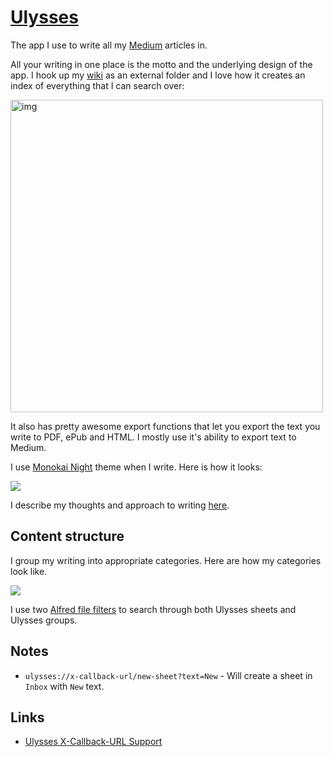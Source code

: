 # [Ulysses](https://ulyssesapp.com/)

The app I use to write all my [Medium](https://medium.com/@nikitavoloboev) articles in.

All your writing in one place is the motto and the underlying design of the app. I hook up my [wiki](https://github.com/nikitavoloboev/knowledge) as an external folder and I love how it creates an index of everything that I can search over:

<img src="http://i.imgur.com/Aa17RCQ.png" width="500" alt="img">

It also has pretty awesome export functions that let you export the text you write to PDF, ePub and HTML. I mostly use it's ability to export text to Medium.

I use [Monokai Night](https://styles.ulyssesapp.com/bundle/Monokai+Night/5bbcb619b3dafa6b4e6d6bd4) theme when I write. Here is how it looks:

![](https://i.imgur.com/5yfxluP.png)

I describe my thoughts and approach to writing [here](../../writing/writing.md).

## Content structure

I group my writing into appropriate categories. Here are how my categories look like.

![](https://i.imgur.com/2jJj2uz.png)

I use two [Alfred file filters](https://github.com/nikitavoloboev/small-workflows/tree/master/search-files#readme) to search through both Ulysses sheets and Ulysses groups.

## Notes

- `ulysses://x-callback-url/new-sheet?text=New` - Will create a sheet in `Inbox` with `New` text.

## Links

- [Ulysses X-Callback-URL Support](https://ulysses.app/kb/x-callback-url/)
